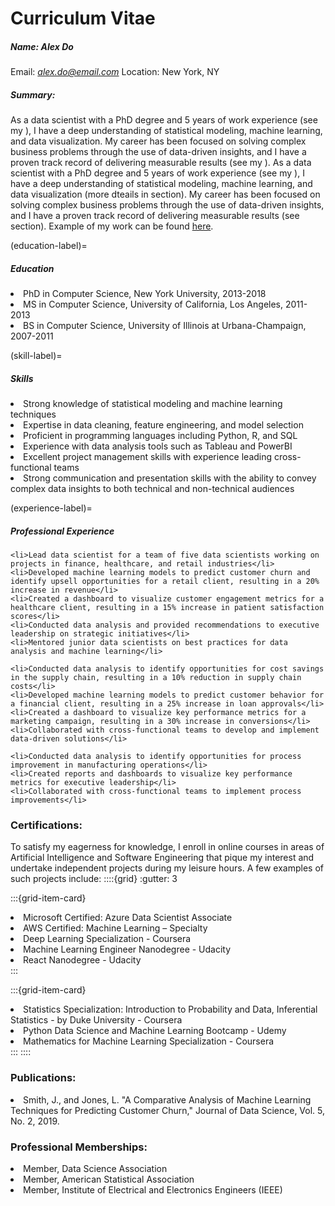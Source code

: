 # **Curriculum Vitae**

##### Name: **Alex Do**

Email: *alex.do@email.com*
Location: New York, NY



##### ***Summary***:

As a data scientist with a PhD degree and 5 years of work experience (see my [](education-label)), I have a deep understanding of statistical modeling, machine learning, and data visualization. My career has been focused on solving complex business problems through the use of data-driven insights, and I have a proven track record of delivering measurable results (see my [](experience-label)). As a data scientist with a PhD degree and 5 years of work experience (see my [](education-label)), I have a deep understanding of statistical modeling, machine learning, and data visualization (more dteails in [](skill-label) section). My career has been focused on solving complex business problems through the use of data-driven insights, and I have a proven track record of delivering measurable results (see [](experience-label) section). Example of my work can be found [here](analysis_example.ipynb).

(education-label)=
##### ***Education***

<li>PhD in Computer Science, New York University, 2013-2018</li>
<li>MS in Computer Science, University of California, Los Angeles, 2011-2013</li>
<li>BS in Computer Science, University of Illinois at Urbana-Champaign, 2007-2011</li>

(skill-label)=
##### ***Skills***

<li>Strong knowledge of statistical modeling and machine learning techniques</li>
<li>Expertise in data cleaning, feature engineering, and model selection</li>
<li>Proficient in programming languages including Python, R, and SQL</li>
<li>Experience with data analysis tools such as Tableau and PowerBI</li>
<li>Excellent project management skills with experience leading cross-functional teams</li>
<li>Strong communication and presentation skills with the ability to convey complex data insights to both technical and non-technical audiences</li>

(experience-label)=
##### ***Professional Experience***
```{dropdown} **Data Scientist, ABC Corporation, New York, NY, 2018-present**
<li>Lead data scientist for a team of five data scientists working on projects in finance, healthcare, and retail industries</li>
<li>Developed machine learning models to predict customer churn and identify upsell opportunities for a retail client, resulting in a 20% increase in revenue</li>
<li>Created a dashboard to visualize customer engagement metrics for a healthcare client, resulting in a 15% increase in patient satisfaction scores</li>
<li>Conducted data analysis and provided recommendations to executive leadership on strategic initiatives</li>
<li>Mentored junior data scientists on best practices for data analysis and machine learning</li>
```

```{dropdown} **Data Scientist, XYZ Corporation, Los Angeles, CA, 2016-2018**
<li>Conducted data analysis to identify opportunities for cost savings in the supply chain, resulting in a 10% reduction in supply chain costs</li>
<li>Developed machine learning models to predict customer behavior for a financial client, resulting in a 25% increase in loan approvals</li>
<li>Created a dashboard to visualize key performance metrics for a marketing campaign, resulting in a 30% increase in conversions</li>
<li>Collaborated with cross-functional teams to develop and implement data-driven solutions</li>
```

```{dropdown} **Data Analyst, DEF Corporation, Urbana-Champaign, IL, 2011-2016**
<li>Conducted data analysis to identify opportunities for process improvement in manufacturing operations</li>
<li>Created reports and dashboards to visualize key performance metrics for executive leadership</li>
<li>Collaborated with cross-functional teams to implement process improvements</li>
```

### Certifications:
To satisfy my eagerness for knowledge, I enroll in online courses in areas of Artificial Intelligence and Software Engineering that pique my interest and undertake independent projects during my leisure hours. A few examples of such projects include:
::::{grid}
:gutter: 3

:::{grid-item-card}
<li>Microsoft Certified: Azure Data Scientist Associate</li>
<li>AWS Certified: Machine Learning – Specialty</li>
<li>Deep Learning Specialization - Coursera</li>
<li>Machine Learning Engineer Nanodegree - Udacity</li>
<li>React Nanodegree - Udacity</li>
:::

:::{grid-item-card}
<li>Statistics Specialization: Introduction to Probability and Data, Inferential Statistics - by Duke University - Coursera</li>
<li>Python Data Science and Machine Learning Bootcamp - Udemy</li>
<li>Mathematics for Machine Learning Specialization - Coursera</li>
:::
::::

### Publications:
<li>Smith, J., and Jones, L. "A Comparative Analysis of Machine Learning Techniques for Predicting Customer Churn," Journal of Data Science, Vol. 5, No. 2, 2019.</li>

### Professional Memberships:
<li>Member, Data Science Association</li>
<li>Member, American Statistical Association</li>
<li>Member, Institute of Electrical and Electronics Engineers (IEEE)</li>